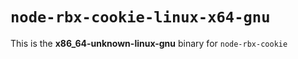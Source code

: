 # `node-rbx-cookie-linux-x64-gnu`

This is the **x86_64-unknown-linux-gnu** binary for `node-rbx-cookie`
